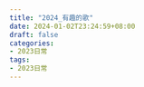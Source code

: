 ```yaml
---
title: "2024_有趣的歌"
date: 2024-01-02T23:24:59+08:00
draft: false
categories:
- 2023日常
tags:
- 2023日常
---
```




